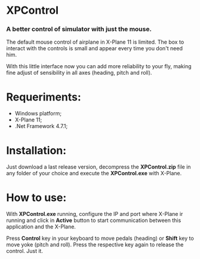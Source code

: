 # XPControl

### A better control of simulator with just the mouse.

The default mouse control of airplane in X-Plane 11 is limited. The box to interact with the controls is small and appear every time you don't need him.

With this little interface now you can add more reliability to your fly, making fine adjust of sensibility in all axes (heading, pitch and roll).

# Requeriments:

- Windows platform;
- X-Plane 11;
- .Net Framework 4.7.1;

# Installation:

Just download a last release version, decompress the **XPControl.zip** file in any folder of your choice and execute the **XPControl.exe** with X-Plane.

# How to use:

With **XPControl.exe** running, configure the IP and port where X-Plane ir running and click in **Active** button to start communication between this application and the X-Plane.

Press **Control** key in your keyboard to move pedals (heading) or **Shift** key to move yoke (pitch and roll). Press the respective key again to release the control. Just it.
